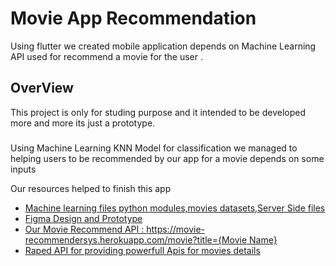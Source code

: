 # Movie App Recommendation

Using flutter we created mobile application depends on Machine Learning API 
used for recommend a movie for the user .

## OverView

This project is only for studing purpose and it intended to be developed more and more its just a prototype.
#####
Using Machine Learning KNN Model for classification we managed to helping users to be recommended by our app for a movie depends on some inputs 

Our resources helped to finish this app

- [Machine learning files python modules,movies datasets,Server Side files](https://drive.google.com/drive/folders/19VzJbj_wUSVyoe1ATY8YMSlALuF3Y3ue?usp=sharing)
- [Figma Design and Prototype](https://www.figma.com/file/pliJcA6zPESbDGgXydjspn/Movie-recommender?node-id=103%3A411)
- [Our Movie Recommend API : https://movie-recommendersys.herokuapp.com/movie?title={Movie Name}](https://movie-recommendersys.herokuapp.com/movie?title=Iron%20Man)
- [Raped API for providing powerfull Apis for movies details](https://rapidapi.com/hmerritt/api/imdb-internet-movie-database-unofficial)
